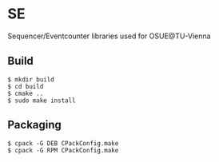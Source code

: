 SE
==

Sequencer/Eventcounter libraries used for OSUE@TU-Vienna

Build
-----
```
$ mkdir build
$ cd build
$ cmake ..
$ sudo make install
```

Packaging
---------
```
$ cpack -G DEB CPackConfig.make
$ cpack -G RPM CPackConfig.make
```
